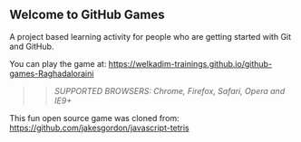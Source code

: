## Welcome to GitHub Games

A project based learning activity for people who are getting started with Git and GitHub.

You can play the game at: https://welkadim-trainings.github.io/github-games-Raghadaloraini

>> _*SUPPORTED BROWSERS*: Chrome, Firefox, Safari, Opera and IE9+_

This fun open source game was cloned from: https://github.com/jakesgordon/javascript-tetris
